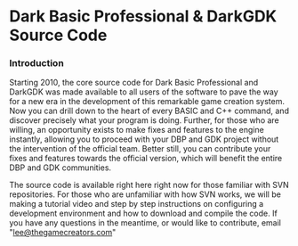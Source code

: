 # Dark Basic Professional & DarkGDK Source Code #

### Introduction ###

Starting 2010, the core source code for Dark Basic Professional and DarkGDK was made available to all users of the software to pave the way for a new era in the development of this remarkable game creation system. Now you can drill down to the heart of every BASIC and C++ command, and discover precisely what your program is doing. Further, for those who are willing, an opportunity exists to make fixes and features to the engine instantly, allowing you to proceed with your DBP and GDK project without the intervention of the official team. Better still, you can contribute your fixes and features towards the official version, which will benefit the entire DBP and GDK communities.

The source code is available right here right now for those familiar with SVN repositories. For those who are unfamiliar with how SVN works, we will be making a tutorial video and step by step instructions on configuring a development environment and how to download and compile the code. If you have any questions in the meantime, or would like to contribute, email "lee@thegamecreators.com"